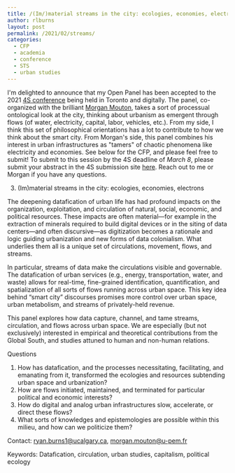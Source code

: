 ```yaml
---
title: /(Im/)material streams in the city: ecologies, economies, electrons
author: rlburns
layout: post
permalink: /2021/02/streams/
categories:
  - CFP
  - academia
  - conference
  - STS
  - urban studies
---
```


I'm delighted to announce that my Open Panel has been accepted to the 2021 [4S conference](https://www.4sonline.org/meeting/) being held in Toronto and digitally. The panel, co-organized with the brilliant [Morgan Mouton](https://scholar.google.com/citations?user=MjGKvtMAAAAJ&hl=en), takes a sort of processual ontological look at the city, thinking about urbanism as emergent through flows (of water, electricity, capital, labor, vehicles, etc.). From my side, I think this set of philosophical orientations has a lot to contribute to how we think about the smart city. From Morgan's side, this panel combines his interest in urban infrastructures as "tamers" of chaotic phenomena like electricity and economies. See below for the CFP, and please feel free to submit! To submit to this session by the 4S deadline of *March 8*, please submit your abstract in the 4S submission site [here](https://www.4sonline.org/meeting/call-for-submissions/). Reach out to me or Morgan if you have any questions.

3. (Im)material streams in the city: ecologies, economies, electrons  

The deepening datafication of urban life has had profound impacts on the organization, exploitation, and circulation of natural, social, economic, and political resources. These impacts are often material—for example in the extraction of minerals required to build digital devices or in the siting of data centers—and often discursive—as digitization becomes a rationale and logic guiding urbanization and new forms of data colonialism. What underlies them all is a unique set of circulations, movement, flows, and streams.

In particular, streams of data make the circulations visible and governable. The datafication of urban services (e.g., energy, transportation, water, and waste) allows for real-time, fine-grained identification, quantification, and spatialization of all sorts of flows running across urban space. This key idea behind “smart city” discourses promises more control over urban space, urban metabolism, and streams of privately-held revenue.

This panel explores how data capture, channel, and tame streams, circulation, and flows across urban space. We are especially (but not exclusively) interested in empirical and theoretical contributions from the Global South, and studies attuned to human and non-human relations.

Questions
1. How has datafication, and the processes necessitating, facilitating, and emanating from it, transformed the ecologies and resources subtending urban space and urbanization?
2. How are flows initiated, maintained, and terminated for particular political and economic interests?
3. How do digital and analog urban infrastructures slow, accelerate, or direct these flows?
4. What sorts of knowledges and epistemologies are possible within this milieu, and how can we politicize them?

Contact: ryan.burns1@ucalgary.ca, morgan.mouton@u-pem.fr

Keywords: Datafication, circulation, urban studies, capitalism, political ecology

